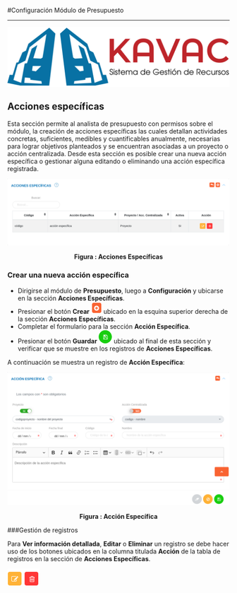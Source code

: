 #Configuración Módulo de Presupuesto 
************************************

![Screenshot](../img/logokavac.png#imagen)

## Acciones específicas

Esta sección permite al analista de presupuesto con permisos sobre el módulo, la creación de acciones específicas las cuales detallan actividades concretas, suficientes, medibles y cuantificables anualmente, necesarias para lograr objetivos planteados y se encuentran asociadas a un proyecto o acción centralizada. Desde esta sección es posible crear una nueva acción específica o gestionar alguna editando o eliminando una acción específica registrada.


![Screenshot](../img/img05.png#imagen)<div style="text-align: center;font-weight: bold">Figura : Acciones Específicas</div>


### Crear una nueva acción específica

-	Dirigirse al módulo de **Presupuesto**, luego a **Configuración** y ubicarse en la sección **Acciones Específicas**. 
-	Presionar el botón **Crear** ![Screenshot](../img/create.png#imagen) ubicado en la esquina superior derecha de la sección **Acciones Específicas**. 
-	Completar el formulario para la sección **Acción Específica**. 
-	Presionar el botón **Guardar** ![Screenshot](../img/save.png#imagen) ubicado al final de esta sección y verificar que se muestre en los registros de **Acciones Específicas**.

A continuación se muestra un registro de **Acción Específica**:

![Screenshot](../img/img06.png#imagen)<div style="text-align: center;font-weight: bold">Figura : Acción Específica</div>

###Gestión de registros

Para **Ver información detallada**, **Editar** o **Eliminar** un registro se debe hacer uso de los botones ubicados en la columna titulada **Acción** de la tabla de registros en la sección de **Acciones Específicas**.

![Screenshot](../img/manage_1.png#imagen)